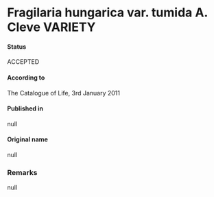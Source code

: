 Fragilaria hungarica var. tumida A. Cleve VARIETY
=======

#### Status
ACCEPTED

#### According to
The Catalogue of Life, 3rd January 2011

#### Published in
null

#### Original name
null

### Remarks
null
